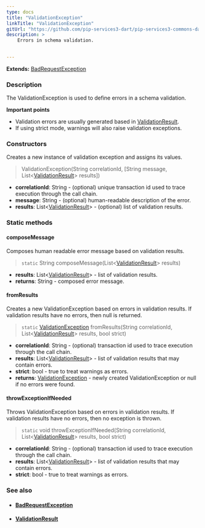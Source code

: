 ```yaml
---
type: docs
title: "ValidationException"
linkTitle: "ValidationException"
gitUrl: "https://github.com/pip-services3-dart/pip-services3-commons-dart"
description: >
    Errors in schema validation.

    
---
```


**Extends:** [BadRequestException](../../errors/bad_request_exception)

### Description

The ValidationException is used to define errors in a schema validation.

**Important points**

- Validation errors are usually generated based in [ValidationResult](../validation_result).
- If using strict mode, warnings will also raise validation exceptions.

### Constructors
Creates a new instance of validation exception and assigns its values.  

> ValidationException(String correlationId, [String message, List<[ValidationResult](../validation_result)> results])

- **correlationId**: String - (optional) unique transaction id used to trace execution through the call chain.
- **message**: String - (optional) human-readable description of the error.
- **results**: List<[ValidationResult](../validation_result)> - (optional) list of validation results.


### Static methods

#### composeMessage
Composes human readable error message based on validation results.  

> `static` String composeMessage(List<[ValidationResult](../validation_result)> results)

- **results**: List<[ValidationResult](../validation_result)> - list of validation results.
- **returns**: String - composed error message.


#### fromResults
Creates a new ValidationException based on errors in validation results.
If validation results have no errors, then null is returned.

> `static` [ValidationException]() fromResults(String correlationId, List<[ValidationResult](../validation_result)> results, bool strict)

- **correlationId**: String - (optional) transaction id used to trace execution through the call chain.
- **results**: List<[ValidationResult](../validation_result)> -  list of validation results that may contain errors.
- **strict**: bool - true to treat warnings as errors.
- **returns**: [ValidationException]() - newly created ValidationException or null if no errors were found.

#### throwExceptionIfNeeded
Throws ValidationException based on errors in validation results.
If validation results have no errors, then no exception is thrown.

> `static` void throwExceptionIfNeeded(String correlationId, List<[ValidationResult](../validation_result)> results, bool strict)

- **correlationId**: String - (optional) transaction id used to trace execution through the call chain.
- **results**: List<[ValidationResult](../validation_result)> - list of validation results that may contain errors.
- **strict**: bool - true to treat warnings as errors.



### See also
- #### [BadRequestException](../../errors/bad_request_exception)
- #### [ValidationResult](../validation_result)
